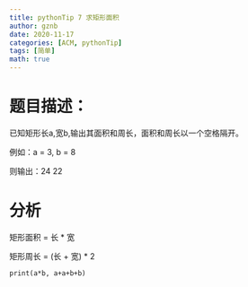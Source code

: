 ```yaml
---
title: pythonTip 7 求矩形面积
author: gznb
date: 2020-11-17
categories: [ACM, pythonTip]
tags: [简单]
math: true
---
```


# 题目描述：
已知矩形长a,宽b,输出其面积和周长，面积和周长以一个空格隔开。

例如：a = 3, b = 8

则输出：24 22

# 分析
矩形面积 = 长 * 宽

矩形周长 = (长 + 宽) * 2

```python3
print(a*b, a+a+b+b)
```
